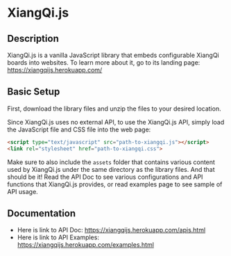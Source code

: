 # XiangQi.js

## Description

XiangQi.js is a vanilla JavaScript library that embeds configurable 
XiangQi boards into websites. To learn more about it, go to its
landing page:
https://xiangqijs.herokuapp.com/

## Basic Setup

First, download the library files and unzip the files to
your desired location.
 
Since XiangQi.js uses no external API, to use the XiangQi.js API, 
simply load the JavaScript file and CSS file into the web page:
```html
<script type="text/javascript" src="path-to-xiangqi.js"></script>
<link rel="stylesheet" href="path-to-xiangqi.css">
```

Make sure to also include the `assets` folder that contains various content used
by XiangQi.js under the same directory as the library files. And that should be it!
Read the API Doc to see various configurations and API
functions that XiangQi.js provides, or read examples page to see sample of API usage.


## Documentation

- Here is link to API Doc: https://xiangqijs.herokuapp.com/apis.html
- Here is link to API Examples: https://xiangqijs.herokuapp.com/examples.html
